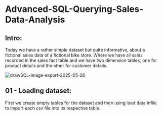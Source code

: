 # Advanced-SQL-Querying-Sales-Data-Analysis

## Intro:
Today we have a rather simple dataset but quite informative, about a fictional sales data of a fictional bike store. Where we have all sales recorded in the sales fact table and we have two dimension tables, one for product details and the other for customer details.

![drawSQL-image-export-2025-05-28](https://github.com/user-attachments/assets/c3378688-3cd3-4cb3-b2d0-d26b34f7f9ff)

## 01 - Loading dataset:
First we create empty tables for the dataset and then using load data infile to import each csv file into its respective table.

